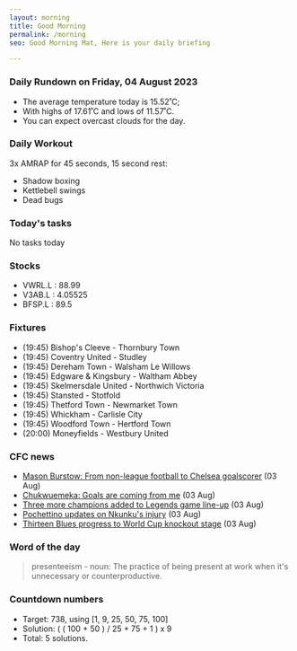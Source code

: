 ```yaml
---
layout: morning
title: Good Morning
permalink: /morning
seo: Good Morning Mat, Here is your daily briefing

---
```


<!-- weather_marker starts -->
### Daily Rundown on Friday, 04 August 2023

- The average temperature today is 15.52˚C;
- With highs of 17.61˚C and lows of 11.57˚C.
- You can expect overcast clouds for the day.

<!-- weather_marker ends -->

### Daily Workout
<!-- workout_marker starts -->
3x AMRAP for 45 seconds, 15 second rest:

- Shadow boxing
- Kettlebell swings
- Dead bugs

<!-- workout_marker ends -->

### Today's tasks
<!-- task_marker starts -->
No tasks today
<!-- task_marker ends -->

### Stocks

<!-- stocks_marker starts -->

- VWRL.L : 88.99
- V3AB.L : 4.05525
- BFSP.L : 89.5

<!-- stocks_marker ends -->

### Fixtures

<!-- sports_marker starts -->

<ul>
<li>(19:45) Bishop's Cleeve - Thornbury Town</li>
<li>(19:45) Coventry United - Studley</li>
<li>(19:45) Dereham Town - Walsham Le Willows</li>
<li>(19:45) Edgware & Kingsbury - Waltham Abbey</li>
<li>(19:45) Skelmersdale United - Northwich Victoria</li>
<li>(19:45) Stansted - Stotfold</li>
<li>(19:45) Thetford Town - Newmarket Town</li>
<li>(19:45) Whickham - Carlisle City</li>
<li>(19:45) Woodford Town - Hertford Town</li>
<li>(20:00) Moneyfields - Westbury United</li>
</ul>

<!-- sports_marker ends -->

### CFC news

<!-- cfc_marker starts -->
- [Mason Burstow: From non-league football to Chelsea goalscorer](https://chelseafc.com/en/news/article/mason-burstow-from-non-league-football-to-chelsea-goalscorer) (03 Aug)
- [Chukwuemeka: Goals are coming from me](https://chelseafc.com/en/news/article/chukwuemeka-goals-are-coming-from-me) (03 Aug)
- [Three more champions added to Legends game line-up](https://chelseafc.com/en/news/article/three-more-champions-added-to-legends-game-line-up) (03 Aug)
- [Pochettino updates on Nkunku's injury](https://chelseafc.com/en/news/article/pochettino-updates-on-nkunkus-injury) (03 Aug)
- [Thirteen Blues progress to World Cup knockout stage](https://chelseafc.com/en/news/article/thirteen-blues-progress-to-world-cup-knockout-stage) (03 Aug)

<!-- cfc_marker ends -->

### Word of the day
<!-- word_marker starts -->

 > presenteeism - noun: The practice of being present at work when it's unnecessary or counterproductive.

<!-- word_marker ends -->

### Countdown numbers
<!-- game_marker starts -->

- Target: 738, using [1, 9, 25, 50, 75, 100]
- Solution: ( ( 100 + 50 ) / 25 + 75 + 1 ) x 9
- Total: 5 solutions.

<!-- game_marker ends -->
